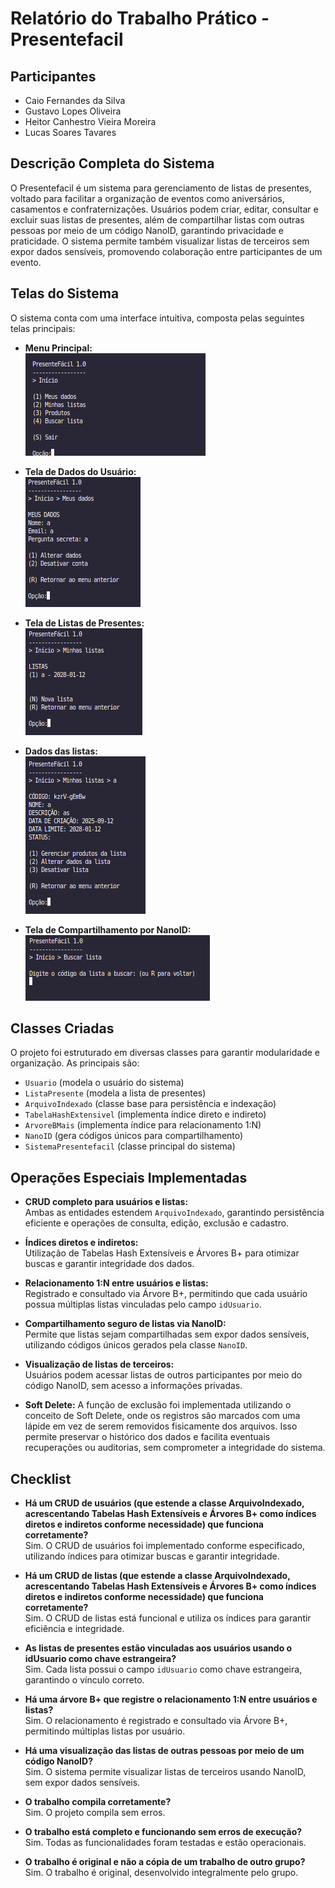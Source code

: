 # Relatório do Trabalho Prático - Presentefacil

## Participantes
- Caio Fernandes da Silva
- Gustavo Lopes Oliveira
- Heitor Canhestro Vieira Moreira
- Lucas Soares Tavares

## Descrição Completa do Sistema

O Presentefacil é um sistema para gerenciamento de listas de presentes, voltado para facilitar a organização de eventos como aniversários, casamentos e confraternizações. Usuários podem criar, editar, consultar e excluir suas listas de presentes, além de compartilhar listas com outras pessoas por meio de um código NanoID, garantindo privacidade e praticidade. O sistema permite também visualizar listas de terceiros sem expor dados sensíveis, promovendo colaboração entre participantes de um evento.

## Telas do Sistema

O sistema conta com uma interface intuitiva, composta pelas seguintes telas principais:

- **Menu Principal:**  
  ![Menu Principal](imagens/menuPrincipal.png)

- **Tela de Dados do Usuário:**  
  ![Tela de Dados do Usuário](imagens/meusDados.png)

- **Tela de Listas de Presentes:**  
  ![Tela de Listas de Presentes](imagens/minhasListas.png)

- **Dados das listas:**  
  ![Dados das listas](imagens/listaExemplo.png)

- **Tela de Compartilhamento por NanoID:**  
  ![Tela de Compartilhamento por NanoID](imagens/buscaLista.png)

## Classes Criadas

O projeto foi estruturado em diversas classes para garantir modularidade e organização. As principais são:

- `Usuario` (modela o usuário do sistema)
- `ListaPresente` (modela a lista de presentes)
- `ArquivoIndexado` (classe base para persistência e indexação)
- `TabelaHashExtensivel` (implementa índice direto e indireto)
- `ArvoreBMais` (implementa índice para relacionamento 1:N)
- `NanoID` (gera códigos únicos para compartilhamento)
- `SistemaPresentefacil` (classe principal do sistema)

## Operações Especiais Implementadas

- **CRUD completo para usuários e listas:**  
  Ambas as entidades estendem `ArquivoIndexado`, garantindo persistência eficiente e operações de consulta, edição, exclusão e cadastro.

- **Índices diretos e indiretos:**  
  Utilização de Tabelas Hash Extensíveis e Árvores B+ para otimizar buscas e garantir integridade dos dados.

- **Relacionamento 1:N entre usuários e listas:**  
  Registrado e consultado via Árvore B+, permitindo que cada usuário possua múltiplas listas vinculadas pelo campo `idUsuario`.

- **Compartilhamento seguro de listas via NanoID:**  
  Permite que listas sejam compartilhadas sem expor dados sensíveis, utilizando códigos únicos gerados pela classe `NanoID`.

- **Visualização de listas de terceiros:**  
  Usuários podem acessar listas de outros participantes por meio do código NanoID, sem acesso a informações privadas.

- **Soft Delete:**
  A função de exclusão foi implementada utilizando o conceito de Soft Delete, onde os registros são marcados com uma lápide em vez de serem removidos fisicamente dos arquivos. Isso permite preservar o histórico dos dados e facilita eventuais recuperações ou auditorias, sem comprometer a integridade do sistema.

## Checklist

- **Há um CRUD de usuários (que estende a classe ArquivoIndexado, acrescentando Tabelas Hash Extensíveis e Árvores B+ como índices diretos e indiretos conforme necessidade) que funciona corretamente?**  
  Sim. O CRUD de usuários foi implementado conforme especificado, utilizando índices para otimizar buscas e garantir integridade.

- **Há um CRUD de listas (que estende a classe ArquivoIndexado, acrescentando Tabelas Hash Extensíveis e Árvores B+ como índices diretos e indiretos conforme necessidade) que funciona corretamente?**  
  Sim. O CRUD de listas está funcional e utiliza os índices para garantir eficiência e integridade.

- **As listas de presentes estão vinculadas aos usuários usando o idUsuario como chave estrangeira?**  
  Sim. Cada lista possui o campo `idUsuario` como chave estrangeira, garantindo o vínculo correto.

- **Há uma árvore B+ que registre o relacionamento 1:N entre usuários e listas?**  
  Sim. O relacionamento é registrado e consultado via Árvore B+, permitindo múltiplas listas por usuário.

- **Há uma visualização das listas de outras pessoas por meio de um código NanoID?**  
  Sim. O sistema permite visualizar listas de terceiros usando NanoID, sem expor dados sensíveis.

- **O trabalho compila corretamente?**  
  Sim. O projeto compila sem erros.

- **O trabalho está completo e funcionando sem erros de execução?**  
  Sim. Todas as funcionalidades foram testadas e estão operacionais.

- **O trabalho é original e não a cópia de um trabalho de outro grupo?**  
  Sim. O trabalho é original, desenvolvido integralmente pelo grupo.
